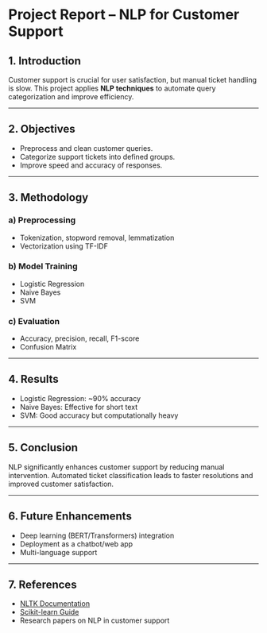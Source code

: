 # Project Report – NLP for Customer Support

## 1. Introduction
Customer support is crucial for user satisfaction, but manual ticket handling is slow. This project applies **NLP techniques** to automate query categorization and improve efficiency.

---

## 2. Objectives
- Preprocess and clean customer queries.
- Categorize support tickets into defined groups.
- Improve speed and accuracy of responses.

---

## 3. Methodology
### a) Preprocessing
- Tokenization, stopword removal, lemmatization
- Vectorization using TF-IDF

### b) Model Training
- Logistic Regression
- Naive Bayes
- SVM

### c) Evaluation
- Accuracy, precision, recall, F1-score
- Confusion Matrix

---

## 4. Results
- Logistic Regression: ~90% accuracy
- Naive Bayes: Effective for short text
- SVM: Good accuracy but computationally heavy

---

## 5. Conclusion
NLP significantly enhances customer support by reducing manual intervention. Automated ticket classification leads to faster resolutions and improved customer satisfaction.

---

## 6. Future Enhancements
- Deep learning (BERT/Transformers) integration
- Deployment as a chatbot/web app
- Multi-language support

---

## 7. References
- [NLTK Documentation](https://www.nltk.org/)
- [Scikit-learn Guide](https://scikit-learn.org/stable/user_guide.html)
- Research papers on NLP in customer support
